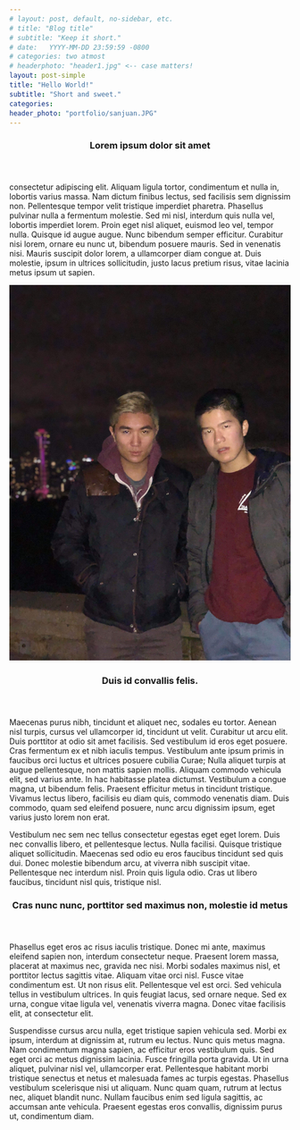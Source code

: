 ```yaml
---
# layout: post, default, no-sidebar, etc.
# title: "Blog title"
# subtitle: "Keep it short."
# date:   YYYY-MM-DD 23:59:59 -0800
# categories: two atmost
# headerphoto: "header1.jpg" <-- case matters!
layout: post-simple
title: "Hello World!"
subtitle: "Short and sweet."
categories:
header_photo: "portfolio/sanjuan.JPG"
---
```

<header><h3>Lorem ipsum dolor sit amet</h3></header>

consectetur adipiscing elit. Aliquam ligula tortor, condimentum et nulla in, lobortis varius massa. Nam dictum finibus lectus, sed facilisis sem dignissim non. Pellentesque tempor velit tristique imperdiet pharetra. Phasellus pulvinar nulla a fermentum molestie. Sed mi nisl, interdum quis nulla vel, lobortis imperdiet lorem. Proin eget nisl aliquet, euismod leo vel, tempor nulla. Quisque id augue augue. Nunc bibendum semper efficitur. Curabitur nisi lorem, ornare eu nunc ut, bibendum posuere mauris. Sed in venenatis nisi. Mauris suscipit dolor lorem, a ullamcorper diam congue at. Duis molestie, ipsum in ultrices sollicitudin, justo lacus pretium risus, vitae lacinia metus ipsum ut sapien.

<p><a href="http://google.com" class="image featured"><img src="/images/portfolio/cal+pat.JPG" title="me at the beech" alt="oops image not found!"/></a></p>

<header><h3> Duis id convallis felis. </h3></header>
Maecenas purus nibh, tincidunt et aliquet nec, sodales eu tortor. Aenean nisl turpis, cursus vel ullamcorper id, tincidunt ut velit. Curabitur ut arcu elit. Duis porttitor at odio sit amet facilisis. Sed vestibulum id eros eget posuere. Cras fermentum ex et nibh iaculis tempus. Vestibulum ante ipsum primis in faucibus orci luctus et ultrices posuere cubilia Curae; Nulla aliquet turpis at augue pellentesque, non mattis sapien mollis. Aliquam commodo vehicula elit, sed varius ante. In hac habitasse platea dictumst. Vestibulum a congue magna, ut bibendum felis. Praesent efficitur metus in tincidunt tristique. Vivamus lectus libero, facilisis eu diam quis, commodo venenatis diam. Duis commodo, quam sed eleifend posuere, nunc arcu dignissim ipsum, eget varius justo lorem non erat.

Vestibulum nec sem nec tellus consectetur egestas eget eget lorem. Duis nec convallis libero, et pellentesque lectus. Nulla facilisi. Quisque tristique aliquet sollicitudin. Maecenas sed odio eu eros faucibus tincidunt sed quis dui. Donec molestie bibendum arcu, at viverra nibh suscipit vitae. Pellentesque nec interdum nisl. Proin quis ligula odio. Cras ut libero faucibus, tincidunt nisl quis, tristique nisl.

<header><h3>Cras nunc nunc, porttitor sed maximus non, molestie id metus</h3></header>

Phasellus eget eros ac risus iaculis tristique. Donec mi ante, maximus eleifend sapien non, interdum consectetur neque. Praesent lorem massa, placerat at maximus nec, gravida nec nisi. Morbi sodales maximus nisl, et porttitor lectus sagittis vitae. Aliquam vitae orci nisl. Fusce vitae condimentum est. Ut non risus elit. Pellentesque vel est orci. Sed vehicula tellus in vestibulum ultrices. In quis feugiat lacus, sed ornare neque. Sed ex urna, congue vitae ligula vel, venenatis viverra magna. Donec vitae facilisis elit, at consectetur elit.

Suspendisse cursus arcu nulla, eget tristique sapien vehicula sed. Morbi ex ipsum, interdum at dignissim at, rutrum eu lectus. Nunc quis metus magna. Nam condimentum magna sapien, ac efficitur eros vestibulum quis. Sed eget orci ac metus dignissim lacinia. Fusce fringilla porta gravida. Ut in urna aliquet, pulvinar nisl vel, ullamcorper erat. Pellentesque habitant morbi tristique senectus et netus et malesuada fames ac turpis egestas. Phasellus vestibulum scelerisque nisi ut aliquam. Nunc quam quam, rutrum at lectus nec, aliquet blandit nunc. Nullam faucibus enim sed ligula sagittis, ac accumsan ante vehicula. Praesent egestas eros convallis, dignissim purus ut, condimentum diam.